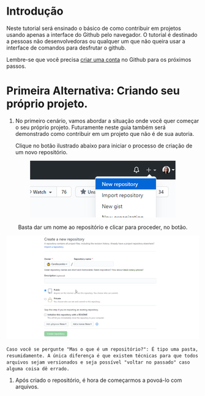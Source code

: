 # Introdução

Neste tutorial será ensinado o básico de como contribuir em projetos usando apenas a interface do Github pelo navegador.
O tutorial é destinado a pessoas não desenvolvedoras ou qualquer um que não queira usar a interface de comandos para desfrutar o github.

Lembre-se que você precisa [criar uma conta](https://github.com/) no Github para os próximos passos.

# Primeira Alternativa: Criando seu próprio projeto.

1) No primeiro cenário, vamos abordar a situação onde você quer começar o seu próprio projeto. Futuramente neste guia também será demonstrado como contribuir em um projeto que não é de sua autoria.
   
    Clique no botão ilustrado abaixo para iniciar o processo de criação de um novo repositório.

<p align="center"">
    <img src="./.github/images/1B.png" alt="Botão de criar um repositório 1">
<p/>

<p align="center"">
    Basta dar um nome ao repositório e clicar para proceder, no botão.
<p/>

<p align="center"">
    <img src="./.github/images/2.gif" alt="Dando nome ao repositório">
<p/>

```Caso você se pergunte "Mas o que é um repositório?": É tipo uma pasta, resumidamente. A única diferença é que existem técnicas para que todos arquivos sejam versionados e seja possível "voltar no passado" caso alguma coisa dê errado.```


1) Após criado o repositório, é hora de começarmos a povoá-lo com arquivos.

